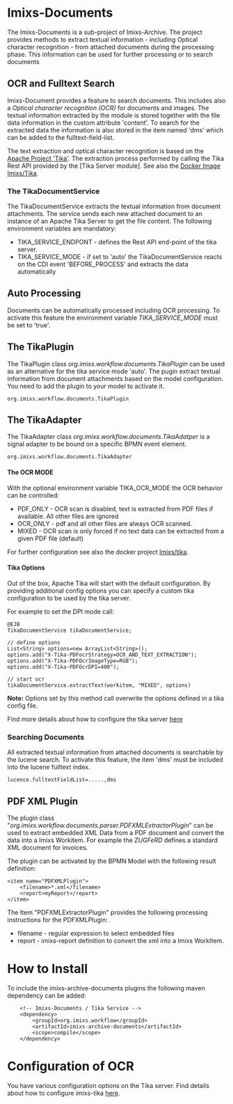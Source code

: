 # Imixs-Documents

The Imixs-Documents is a sub-project of Imixs-Archive. The project provides methods to extract textual information - including Optical character recognition - from attached documents during the processing phase. This information can be used for further processing or to search documents


## OCR and Fulltext Search

Imixs-Document provides a feature to search documents. This includes also a *Optical character recognition (OCR)* for documents and images. The textual information extracted by the module is stored together with the file data information in the custom attribute 'content'. To search for the extracted data the information is also stored in the item named 'dms' which can be added to the fulltext-field-list.  

The text extraction and optical character recognition is based on the [Apache Project 'Tika'](https://tika.apache.org/). The extraction process performed by calling the Tika Rest API provided by the [Tika Server module]. See also the [Docker Image Imixs/Tika](https://cloud.docker.com/u/imixs/repository/docker/imixs/tika).

### The TikaDocumentService

The TikaDocumentService extracts the textual information from document attachments. The service sends each new attached document
 to an instance of an Apache Tika Server to get the file content. The following environment variables are mandatory:
 
  * TIKA\_SERVICE\_ENDPONT - defines the Rest API end-point of the tika server.
  * TIKA\_SERVICE\_MODE - if set to 'auto' the TikaDocumentService reacts on the CDI event 'BEFORE\_PROCESS' and extracts the data automatically
  
  
## Auto Processing

Documents can be automatically processed including OCR processing. To activate this feature the environment variable *TIKA_SERVICE_MODE* must be set to 'true'.  
  

## The TikaPlugin

The TikaPlugin class _org.imixs.workflow.documents.TikaPlugin_ can be used as an alternative for the tika service mode 'auto'. The pugin extract  textual information from document attachments based on the model configuration. You need to add the plugin to your model to activate it. 

	org.imixs.workflow.documents.TikaPlugin


## The TikaAdapter

The TikaAdapter class _org.imixs.workflow.documents.TikaAdatper_ is a signal adapter to be bound on a specific BPMN event element.


	org.imixs.workflow.documents.TikaAdapter



#### The OCR MODE

With the optional environment variable  TIKA\_OCR\_MODE the OCR behavior can be controlled:

  * PDF_ONLY -  OCR scan is disabled, text is extracted from PDF files if available. All other files are ignored
  * OCR_ONLY - pdf and all other files are always OCR scanned.  
  * MIXED - OCR scan is only forced if no text data can be extracted from a given PDF file (default)

For further configuration see also the docker project [Imixs/tika](https://github.com/imixs/imixs-docker/tree/master/tika).

#### Tika Options

Out of the box, Apache Tika will start with the default configuration. By providing additional config options
 you can specify a custom tika configuration to be used by the tika server.

For example to set the DPI mode call:

	@EJB
	TikaDocumentService tikaDocumentService;
	
	// define options
	List<String> options=new ArrayList<String>();
	options.add("X-Tika-PDFocrStrategy=OCR_AND_TEXT_EXTRACTION");
	options.add("X-Tika-PDFOcrImageType=RGB");
	options.add("X-Tika-PDFOcrDPI=400");
	
	// start ocr 
	tikaDocumentService.extractText(workitem, "MIXED", options)

**Note:** Options set by this method call overwrite the options defined in a tika config file. 

Find more details about how to configure the tika server [here](https://github.com/imixs/imixs-docker/tree/master/tika)


### Searching Documents

All extracted textual information from attached documents is searchable by the lucene search. 
To activate this feature, the item 'dms' must be included into the lucene fulltext index. 

	lucence.fulltextFieldList=.....,dms
	  


## PDF XML Plugin

The plugin class "_org.imixs.workflow.documents.parser.PDFXMLExtractorPlugin_" can be used to extract embedded XML Data from a PDF document and convert the data into a Imixs Workitem. For example the _ZUGFeRD_ defines a standard XML document for invoices. 

The plugin can be activated by the BPMN Model with the following result definition: 


	<item name="PDFXMLPlugin">
		<filename>*.xml</filename>
	    <report>myReport</report>
	</item>

The Item "PDFXMLExtractorPlugin" provides the following processing instructions for the PDFXMLPlugin:

 * filename - regular expression to select embedded files
 * report - imixs-report definition to convert the xml into a Imixs WorkItem. 




# How to Install

To include the imixs-archive-documents plugins the following maven dependency can be added:


		<!-- Imixs-Documents / Tika Service -->	
		<dependency>
			<groupId>org.imixs.workflow</groupId>
			<artifactId>imixs-archive-documents</artifactId>
			<scope>compile</scope>
		</dependency>	
		
		
# Configuration of OCR 

You have various configuration options on the Tika server. Find details about how to configure imixs-tika [here](https://github.com/imixs/imixs-docker/tree/master/tika).		